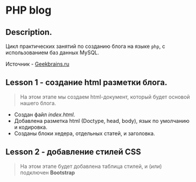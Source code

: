 
# PHP blog
## Description.
Цикл практических занятий по созданию блога на языке ```php```, с использованием баз данных MySQL.

Источник - [Geekbrains.ru](https://geekbrains.ru/chapters/928)

## Lesson 1 - создание html разметки блога.
> На этом этапе мы создаем html-документ, который будет основой нашего блога.
>
- Создан файл _index.html_.
- Добавлена разметка html (Doctype, head, body), язык по умолчанию и кодировка.
- Созданы блоки хедера, отдельных статей, и заголовка.

## Lesson 2 - добавление стилей CSS
> На этом этапе будет добавлена таблица стилей, и (или) подключен **Bootstrap**


